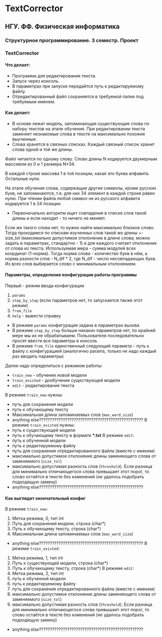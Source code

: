 # TextCorrector
## НГУ. ФФ. Физическая информатика
### Структурное программирование. 3 семестр. Проект
### TextCorrector
#### Что делает:
- Программа для редактирования текста.
- Запуск через консоль.
- В параметрах при запуске передаётся путь к редактируемому файлу.
- Отредактированный файл сохраняется в требуемой папке под требуемым именем.
#### Как делает:
- В основе лежит модель, запоминающая существующие слова по набору текстов на этапе обучения.
При редактировании текста заменяет незнакомые слова в тексте на максимально похожие выученные.
- Слова хранятся в связных списках. Каждый связный список хранит слова одной и той же длины.

Файл читается по одному слову. Слово длины N кодируется двумерным массивом из 0 и 1 размера N*34.

В каждой строке массива 1 в той позиции, какая это буква алфавита. Остальные нули.

На этапе обучения слова, содержащие другие символы, кроме русских букв, не запоминаются, т.е. для них 34 элемент в каждой строке равен нулю.
При чтении файла любой символ не из русского алфавита кодируется 1 в 34 позиции.

- Первоначально алгоритм ищет совпадения в списке слов такой длины и если находит - то ничего не меняет.

Если же такого слова нет, то нужно найти максимально близкое слово. Тогда проходимся по спискам изученных слов такой же длины +-size_tol (максимально допустимое отклонение в длине слова, можно задать в параметрах, стандартно - 1) и для каждого считает отклонение от слова из текста. Используемая мера - сумма модулей всех координат (1-норма). Тогда норма слова - количество букв в нём, а норма разности слов - N_dif * 2, где N_dif - число несовпадающих букв. Из всех слов выбирается слово с минимальным отклонением. 

#### Параметры, определение конфигурации работы программы
Первый - режим ввода конфигурации
1. `params`
2. `step_by_step` (если параметров нет, то запускается также этот режим)
3. `from_file`
4. `help` - вывести справку
- В режиме `params` конфигурация задана в параметрах вызова
- В режиме `step_by_step` больше никаких параметров нет, по крайней мере мы их не обрабатываем. Пользователя последовательно просят ввести все параметры в консоль
- В режиме `from_file` единственный следующий параметр - путь к файлу с конфигурацией (аналогично params, только не надо каждый раз вводить параметры)

Далее надо определиться с режимом работы:
- `train_new` - обучение новой модели
- `train_existed` - дообучение существующей модели
- `edit` - редактирование текста

В режиме `train_new` нужны:
- путь для сохранения модели
- путь к обучающему тексту
- Максимальная длина запоминаемых слов (`max_word_size`)
- anything else????????????????????????????????????????????????
В режиме `train_existed` нужны:
- путь к существующей модели
- путь к обучающему тексту в формате __*.txt__
В режиме `edit`:
- путь к обученной модели
- путь к редактируемому файлу
- путь для сохранения отредактированного файла (вместе с именем)
- максимально допустимое отклонение длины заменяющего слова от заменяемого (`size_tol`)
- максимально допустимая разность слов (`threshold`). Если разница для минимально отличающегося слова превышает этот порог, то слово остаётся в тексте без изменений (не удалось подобрать подходящую замену)
- anything else????????????????????????????????????????????????

#### Как выглядит окончательный конфиг
В режиме `train_new`:
1. Метка режима, 0, тип int
2. Путь для сохранения модели, строка (char*)
3. Путь к обучающему тексту, строка (char*)
4. Максимальная длина запоминаемых слов (`max_word_size`)
- anything else????????????????????????????????????????????????
В режиме `train_existed`:
1. Метка режима, 1, тип int
2. Путь к существующей модели, строка (char*)
3. Путь к обучающему тексту, строка (char*)
В режиме `edit`:
1. Метка режима, 2, тип int
2. путь к обученной модели
3. путь к редактируемому файлу
4. путь для сохранения отредактированного файла (вместе с именем)
5. максимально допустимое отклонение длины заменяющего слова от заменяемого (`size_tol`)
6. максимально допустимая разность слов (`threshold`). Если разница для минимально отличающегося слова превышает этот порог, то слово остаётся в тексте без изменений (не удалось подобрать подходящую замену)
- anything else????????????????????????????????????????????????

